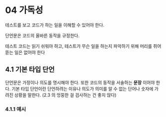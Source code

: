 # 04 가독성

테스트를 보고 코드가 하는 일을 이해할 수 있어야 한다.

단언문은 코드의 올바른 동작을 규정한다.

테스트 코드는 읽기 쉬워야 하고, 테스트가 무슨 일을 하는지 파악하기 위해 머리를 쥐어 뜯는 일은 없어야 한다


## 4.1 기본 타입 단언

단언문은 가정이나 의도를 명시해야 한다. 또한 코드의 동작을 서술하는 **문장** 이어야 한다.
기본 타입 단언이란 단언하려는 이유나 의도가 의미를 알 수 없는 단어나 숫자에 가려진 상황을 말한다.
(2.3 의 엉뚱한 걸 검사하는 건 좋지 않다)


### 4.1.1 예시

